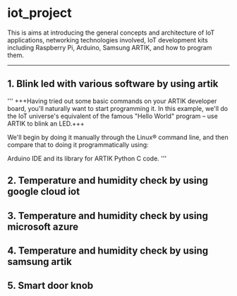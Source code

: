 # iot_project
This is aims at introducing the general concepts and architecture of IoT applications, networking technologies involved, IoT development kits including Raspberry Pi, Arduino, Samsung ARTIK, and how to program them.

---
## 1. Blink led with various software by using artik
'''
+++Having tried out some basic commands on your ARTIK developer board, you'll naturally want to start programming it. In this example, we'll do the IoT universe's equivalent of the famous "Hello World" program – use ARTIK to blink an LED.+++

We'll begin by doing it manually through the Linux® command line, and then compare that to doing it programmatically using:

Arduino IDE and its library for ARTIK
Python
C code.
'''
## 2. Temperature and humidity check by using google cloud iot
## 3. Temperature and humidity check by using microsoft azure
## 4. Temperature and humidity check by using samsung artik
## 5. Smart door knob

